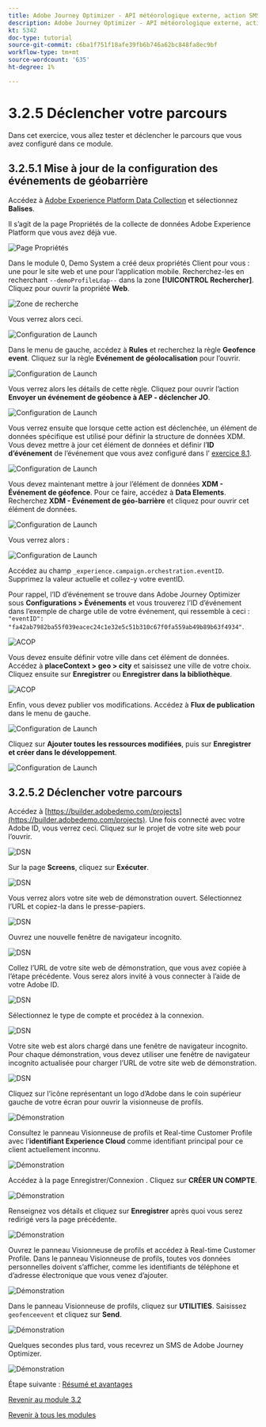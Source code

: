 ```yaml
---
title: Adobe Journey Optimizer - API météorologique externe, action SMS, etc. - Déclenchez votre Parcours client orchestré
description: Adobe Journey Optimizer - API météorologique externe, action SMS, etc. - Déclenchez votre Parcours client orchestré
kt: 5342
doc-type: tutorial
source-git-commit: c6ba1f751f18afe39fb6b746a62bc848fa8ec9bf
workflow-type: tm+mt
source-wordcount: '635'
ht-degree: 1%

---
```


# 3.2.5 Déclencher votre parcours

Dans cet exercice, vous allez tester et déclencher le parcours que vous avez configuré dans ce module.

## 3.2.5.1 Mise à jour de la configuration des événements de géobarrière

Accédez à [Adobe Experience Platform Data Collection](https://experience.adobe.com/launch/) et sélectionnez **Balises**.

Il s’agit de la page Propriétés de la collecte de données Adobe Experience Platform que vous avez déjà vue.

![Page Propriétés](./../../../modules/datacollection/module1.1/images/launch1.png)

Dans le module 0, Demo System a créé deux propriétés Client pour vous : une pour le site web et une pour l’application mobile. Recherchez-les en recherchant `--demoProfileLdap--` dans la zone **[!UICONTROL Rechercher]**. Cliquez pour ouvrir la propriété **Web**.

![Zone de recherche](./../../../modules/datacollection/module1.1/images/property6.png)

Vous verrez alors ceci.

![Configuration de Launch](./images/rule1.png)

Dans le menu de gauche, accédez à **Rules** et recherchez la règle **Geofence event**. Cliquez sur la règle **Evénement de géolocalisation** pour l’ouvrir.

![Configuration de Launch](./images/rule2.png)

Vous verrez alors les détails de cette règle. Cliquez pour ouvrir l’action **Envoyer un événement de géobence à AEP - déclencher JO**.

![Configuration de Launch](./images/rule3.png)

Vous verrez ensuite que lorsque cette action est déclenchée, un élément de données spécifique est utilisé pour définir la structure de données XDM. Vous devez mettre à jour cet élément de données et définir l’**ID d’événement** de l’événement que vous avez configuré dans l’ [exercice 8.1](./ex1.md).

![Configuration de Launch](./images/rule4.png)

Vous devez maintenant mettre à jour l’élément de données **XDM - Événement de géofence**. Pour ce faire, accédez à **Data Elements**. Recherchez **XDM - Événement de géo-barrière** et cliquez pour ouvrir cet élément de données.

![Configuration de Launch](./images/rule5.png)

Vous verrez alors :

![Configuration de Launch](./images/rule6.png)

Accédez au champ `_experience.campaign.orchestration.eventID`. Supprimez la valeur actuelle et collez-y votre eventID.

Pour rappel, l’ID d’événement se trouve dans Adobe Journey Optimizer sous **Configurations > Événements** et vous trouverez l’ID d’événement dans l’exemple de charge utile de votre événement, qui ressemble à ceci : `"eventID": "fa42ab7982ba55f039eacec24c1e32e5c51b310c67f0fa559ab49b89b63f4934"`.

![ACOP](./images/payloadeventID.png)

Vous devez ensuite définir votre ville dans cet élément de données. Accédez à **placeContext > geo > city** et saisissez une ville de votre choix. Cliquez ensuite sur **Enregistrer** ou **Enregistrer dans la bibliothèque**.

![ACOP](./images/payloadeventIDgeo.png)

Enfin, vous devez publier vos modifications. Accédez à **Flux de publication** dans le menu de gauche.

![Configuration de Launch](./images/rule8.png)

Cliquez sur **Ajouter toutes les ressources modifiées**, puis sur **Enregistrer et créer dans le développement**.

![Configuration de Launch](./images/rule9.png)

## 3.2.5.2 Déclencher votre parcours

Accédez à [https://builder.adobedemo.com/projects](https://builder.adobedemo.com/projects). Une fois connecté avec votre Adobe ID, vous verrez ceci. Cliquez sur le projet de votre site web pour l’ouvrir.

![DSN](./../../../modules/gettingstarted/gettingstarted/images/web8.png)

Sur la page **Screens**, cliquez sur **Exécuter**.

![DSN](./../../../modules/datacollection/module1.1/images/web2.png)

Vous verrez alors votre site web de démonstration ouvert. Sélectionnez l’URL et copiez-la dans le presse-papiers.

![DSN](./../../../modules/gettingstarted/gettingstarted/images/web3.png)

Ouvrez une nouvelle fenêtre de navigateur incognito.

![DSN](./../../../modules/gettingstarted/gettingstarted/images/web4.png)

Collez l’URL de votre site web de démonstration, que vous avez copiée à l’étape précédente. Vous serez alors invité à vous connecter à l’aide de votre Adobe ID.

![DSN](./../../../modules/gettingstarted/gettingstarted/images/web5.png)

Sélectionnez le type de compte et procédez à la connexion.

![DSN](./../../../modules/gettingstarted/gettingstarted/images/web6.png)

Votre site web est alors chargé dans une fenêtre de navigateur incognito. Pour chaque démonstration, vous devez utiliser une fenêtre de navigateur incognito actualisée pour charger l’URL de votre site web de démonstration.

![DSN](./../../../modules/gettingstarted/gettingstarted/images/web7.png)

Cliquez sur l’icône représentant un logo d’Adobe dans le coin supérieur gauche de votre écran pour ouvrir la visionneuse de profils.

![Démonstration](./../../../modules/datacollection/module1.2/images/pv1.png)

Consultez le panneau Visionneuse de profils et Real-time Customer Profile avec l’**identifiant Experience Cloud** comme identifiant principal pour ce client actuellement inconnu.

![Démonstration](./../../../modules/datacollection/module1.2/images/pv2.png)

Accédez à la page Enregistrer/Connexion . Cliquez sur **CRÉER UN COMPTE**.

![Démonstration](./../../../modules/datacollection/module1.2/images/pv9.png)

Renseignez vos détails et cliquez sur **Enregistrer** après quoi vous serez redirigé vers la page précédente.

![Démonstration](./../../../modules/datacollection/module1.2/images/pv10.png)

Ouvrez le panneau Visionneuse de profils et accédez à Real-time Customer Profile. Dans le panneau Visionneuse de profils, toutes vos données personnelles doivent s’afficher, comme les identifiants de téléphone et d’adresse électronique que vous venez d’ajouter.

![Démonstration](./../../../modules/datacollection/module1.2/images/pv11.png)

Dans le panneau Visionneuse de profils, cliquez sur **UTILITIES**. Saisissez `geofenceevent` et cliquez sur **Send**.

![Démonstration](./images/smsdemo1.png)

Quelques secondes plus tard, vous recevrez un SMS de Adobe Journey Optimizer.

![Démonstration](./images/smsdemo4.png)

Étape suivante : [Résumé et avantages](./summary.md)

[Revenir au module 3.2](journey-orchestration-external-weather-api-sms.md)

[Revenir à tous les modules](../../../overview.md)
